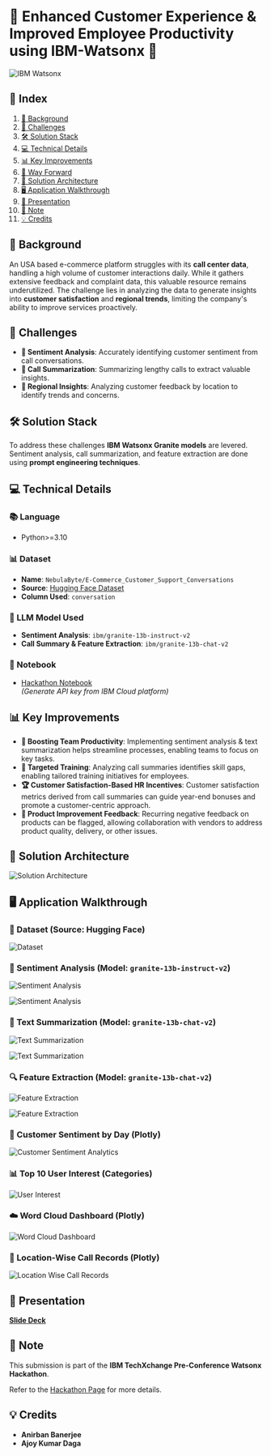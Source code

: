 # **🌟 Enhanced Customer Experience & Improved Employee Productivity using IBM-Watsonx 🌟**

![IBM Watsonx](https://www.ibm.com/blog/wp-content/uploads/2023/11/ibm_watsonx_paid_1200x627-04.blog-lead-space-2x1-1.jpg)

## **🎯 Index**
1. [📖 Background](#background)
2. [🚧 Challenges](#challenges)
3. [🛠️ Solution Stack](#solution-stack)
4. [💻 Technical Details](#technical-details)
5. [📊 Key Improvements](#key-improvements)
6. [🚀 Way Forward](#way-forward)
7. [🧩 Solution Architecture](#solution-architecture)
8. [🖥️ Application Walkthrough](#application-walkthrough)
9. [🎥 Presentation](#presentation)
10. [📝 Note](#note)
11. [💡 Credits](#credits)

## **📖 Background** <a name="background"></a>

An USA based e-commerce platform struggles with its **call center data**, handling a high volume of customer interactions daily. While it gathers extensive feedback and complaint data, this valuable resource remains underutilized. The challenge lies in analyzing the data to generate insights into **customer satisfaction** and **regional trends**, limiting the company's ability to improve services proactively.

## **🚧 Challenges** <a name="challenges"></a>
- **🧠 Sentiment Analysis**: Accurately identifying customer sentiment from call conversations.
- **📝 Call Summarization**: Summarizing lengthy calls to extract valuable insights.
- **📍 Regional Insights**: Analyzing customer feedback by location to identify trends and concerns.

## **🛠️ Solution Stack** <a name="solution-stack"></a>
To address these challenges **IBM Watsonx Granite models** are levered. Sentiment analysis, call summarization, and feature extraction are done  using **prompt engineering techniques**.


## **💻 Technical Details** <a name="technical-details"></a>
### **📚 Language**
- Python>=3.10

### **📊 Dataset**
- **Name**: `NebulaByte/E-Commerce_Customer_Support_Conversations`
- **Source**: [Hugging Face Dataset](https://huggingface.co/datasets/NebulaByte/E-Commerce_Customer_Support_Conversations)
- **Column Used**: `conversation`

### **🧠 LLM Model Used** <a name="llm-model-used"></a>
- **Sentiment Analysis**: `ibm/granite-13b-instruct-v2`
- **Call Summary & Feature Extraction**: `ibm/granite-13b-chat-v2`

### **📂 Notebook**
- [Hackathon Notebook](https://github.com/meanirban100/IBM-Watsonx-Hackathon/blob/main/hackathon-challenge.ipynb)  
  *(Generate API key from IBM Cloud platform)*

## **📊 Key Improvements** <a name="key-improvements"></a>
- **🚀 Boosting Team Productivity**: Implementing sentiment analysis & text summarization helps streamline processes, enabling teams to focus on key tasks.
- **🎯 Targeted Training**: Analyzing call summaries identifies skill gaps, enabling tailored training initiatives for employees.
- **🏆 Customer Satisfaction-Based HR Incentives**: Customer satisfaction metrics derived from call summaries can guide year-end bonuses and promote a customer-centric approach.
- **🔧 Product Improvement Feedback**: Recurring negative feedback on products can be flagged, allowing collaboration with vendors to address product quality, delivery, or other issues.


## **🧩 Solution Architecture** <a name="solution-architecture"></a>

![Solution Architecture](images/image-20.png)

## **🖥️ Application Walkthrough** <a name="application-walkthrough"></a>

### **📄 Dataset (Source: Hugging Face)**

![Dataset](images/image-2.png)

### **🧠 Sentiment Analysis** (Model: `granite-13b-instruct-v2`)

![Sentiment Analysis](images/image-3.png)

![Sentiment Analysis](images/image-4.png)

### **📝 Text Summarization** (Model: `granite-13b-chat-v2`)

![Text Summarization](images/image-5.png)

![Text Summarization](images/image-7.png)

### **🔍 Feature Extraction** (Model: `granite-13b-chat-v2`)

![Feature Extraction](images/image-8.png)

![Feature Extraction](images/image-9.png)

### **📅 Customer Sentiment by Day (Plotly)**

![Customer Sentiment Analytics](images/image-10.png)

### **📊 Top 10 User Interest (Categories)**

![User Interest](images/image-11.png)

### **☁️ Word Cloud Dashboard (Plotly)**

![Word Cloud Dashboard](images/image-12.png)

### **📍 Location-Wise Call Records (Plotly)**

![Location Wise Call Records](images/image-13.png)

## **🎥 Presentation** <a name="presentation"></a>
[**Slide Deck**](https://github.com/meanirban100/IBM-Watsonx-Hackathon/blob/main/IBM-Watsonx-Presentation.pptx)

## **📝 Note** <a name="note"></a>
This submission is part of the **IBM TechXchange Pre-Conference Watsonx Hackathon**.  

Refer to the [Hackathon Page](https://compete.pretxchack.watsonx-challenge.ibm.com/competitions/pre-txc) for more details.

## **💡 Credits** <a name="credits"></a>
- **Anirban Banerjee**  
- **Ajoy Kumar Daga**
